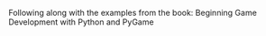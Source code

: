 Following along with the examples from the book:
Beginning Game Development with Python and PyGame


